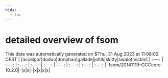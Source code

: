 ```yaml
---
hide:
  - toc
---
```


detailed overview of fsom
=========================


This data was automatically generated on $Thu, 31 Aug 2023 at 11:08:02 CEST
| |accelgor|doduo|donphan|gallade|joltik|skitty|swalot|victini|
| :---: | :---: | :---: | :---: | :---: | :---: | :---: | :---: | :---: |
|fsom/20141119-GCCcore-10.2.0|-|x|x|-|x|x|x|x|
